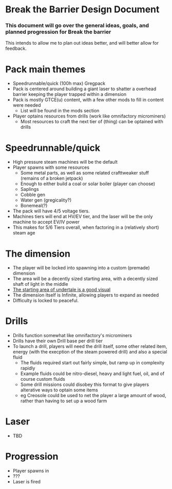 # Break the Barrier Design Document 
### This document will go over the general ideas, goals, and planned progression for Break the barrier
This intends to allow me to plan out ideas better, and will better allow for feedback.

# Pack main themes 
* Speedrunnable/quick (100h max) Gregpack
* Pack is centered around building a giant laser to shatter a overhead barrier keeping the player trapped within a dimension
* Pack is mostly GTCE(u) content, with a few other mods to fill in content were needed
  * List will be found in the mods section
* Player optains resources from drills (work like omnifactory microminers)
  * Most resources to craft the next tier of (thing) can be optained with drills

# Speedrunnable/quick
* High pressure steam machines will be the default
* Player spawns with some resources 
  * Some metal parts, as well as some related crafttweaker stuff (remains of a broken jetpack)  
   * Enough to either build a coal or solar boiler (player can choose)
  * Saplings
  * Cobble gen
  * Water gen (gregicality?)
  * Bonemeal(?)
* The pack will have 4/5 voltage tiers. 
 * Machines tiers will end at HV/EV tier, and the laser will be the only machine to accept EV/IV power
 * This makes for 5/6 Tiers overall, when factoring in a (relatively short) steam age

# The dimension
* The player will be locked into spawning into a custom (premade) dimension
* The area will be a decently sized starting area, with a decently sized shaft of light in the middle
* [The starting area of undertale is a good visual](https://user-images.githubusercontent.com/70342772/143727600-03b48a54-caf8-4857-927d-60212040e77b.png)
* The dimension itself is Infinite, allowing players to expand as needed
* Difficulty is locked to peaceful.

# Drills 
* Drills function somewhat like omnifactory's microminers
* Drills have their own Drill base per drill tier
* To launch a drill, players will need the drill itself, some other related item, energy (with the execption of the steam powered drill) and also a special fluid
  * The fluids required start out fairly simple, but ramp up in complexity rapidly
   * Example fluids could be nitro-diesel, heavy and light fuel, oil, and of course custom fluids
   * Some drill missions could disobey this format to give players alterative ways to optain some items
    * eg Creosole could be used to net the player a large amount of wood, rather than having to set up a wood farm

# Laser 
* TBD

# Progression
* Player spawns in 
* ???
* Laser is fired




